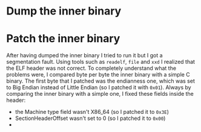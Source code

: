 # Dump the inner binary

# Patch the inner binary
After having dumped the inner binary I tried to run it but I got a segmentation fault. Using tools such as `readelf`, `file` and `xxd` I realized that the ELF header was not correct. 
To completely understand what the problems were, I compared byte per byte the inner binary with a simple C binary. 
The first byte that I patched was the endianness one, which was set to Big Endian instead of Little Endian (so I patched it with `0x01`).
Always by comparing the inner binary with a simple one, I fixed these fields inside the header:
- the Machine type field wasn't X86_64 (so I patched it to `0x3E`)
- SectionHeaderOffset wasn't set to 0 (so I patched it to `0x00`)
- 